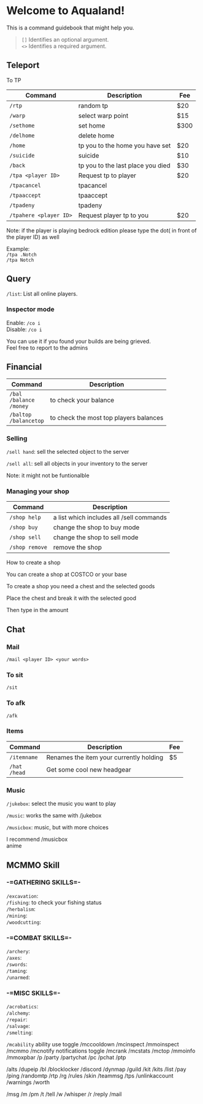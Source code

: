 # Welcome to Aqualand!  

This is a command guidebook that might help you.  

> `[]` Identifies an optional argument.  
> `<>` Identifies a required argument.

## Teleport

To TP  

| Command | Description | Fee |
| - | - | - |
| `/rtp` | random tp | $20 |
| `/warp` | select warp point | $15 |
| `/sethome` | set home | $300 |
| `/delhome` | delete home |  |
| `/home` | tp you to the home you have set | $20 |
| `/suicide` | suicide | $10 |
| `/back` | tp you to the last place you died | $30 |
| `/tpa <player ID>` | Request tp to player | $20 |
| `/tpacancel` | tpacancel |  |
| `/tpaaccept` | tpaaccept |  |
| `/tpadeny` | tpadeny |  |
| `/tpahere <player ID>` | Request player tp to you | $20 |

Note: if the player is playing bedrock edition please type the dot( in front of the player ID) as well  

Example:  
`/tpa .Notch`  
`/tpa Notch`  

## Query  

`/list`: List all online players.  

### Inspector mode  

Enable: `/co i`  
Disable: `/co i`  

You can use it if you found your builds are being grieved.  
Feel free to report to the admins  

## Financial  

| Command | Description |
| - | - |
| `/bal`<br>`/balance`<br>`/money` | to check your balance |
| `/baltop`<br>`/balancetop` | to check the most top players balances |

### Selling  

`/sell hand`: sell the selected object to the server  

`/sell all`: sell all objects in your inventory to the server  

Note: it might not be funtionalble  

### Managing your shop  

| Command | Description |
| - | - |
| `/shop help` | a list which includes all /sell commands |
| `/shop buy` | change the shop to buy mode |
| `/shop sell` | change the shop to sell mode |
| `/shop remove` | remove the shop |

How to create a shop  

You can create a shop at COSTCO or your base  

To create a shop you need a chest and the selected goods  

Place the chest and break it with the selected good  

Then type in the amount  

## Chat

### Mail  

`/mail <player ID> <your words>`  

### To sit  

`/sit`  

### To afk  

`/afk`  

### Items

| Command | Description | Fee |
| - | - | - |
| `/itemname` | Renames the item your currently holding | $5 |
| `/hat`<br>`/head` | Get some cool new headgear |  |

### Music  

`/jukebox`: select the music you want to play  

`/music`: works the same with /jukebox  

`/musicbox`: music, but with more choices  

I recommend /musicbox  
anime  

## MCMMO Skill  

### -=GATHERING SKILLS=-  
`/excavation`:  
`/fishing`: to check your fishing status  
`/herbalism`:  
`/mining`:  
`/woodcutting`:  
### -=COMBAT SKILLS=-  
`/archery`:  
`/axes`:  
`/swords`:  
`/taming`:  
`/unarmed`:  
### -=MISC SKILLS=-  
`/acrobatics`:  
`/alchemy`:  
`/repair`:  
`/salvage`:  
`/smelting`:  

`/mcability` ability use toggle
/mccooldown
/mcinspect
/mmoinspect
/mcmmo
/mcnotify notifications toggle
/mcrank
/mcstats
/mctop
/mmoinfo
/mmoxpbar
/p
/party
/partychat
/pc
/pchat
/ptp


/alts
/dupeip
/bl
/blocklocker
/discord
/dynmap
/guild
/kit
/kits
/list
/pay
/ping
/randomtp
/rtp
/rg
/rules
/skin
/teammsg
/tps
/unlinkaccount
/warnings
/worth

/msg
/m
/pm
/t
/tell
/w
/whisper
/r
/reply
/mail